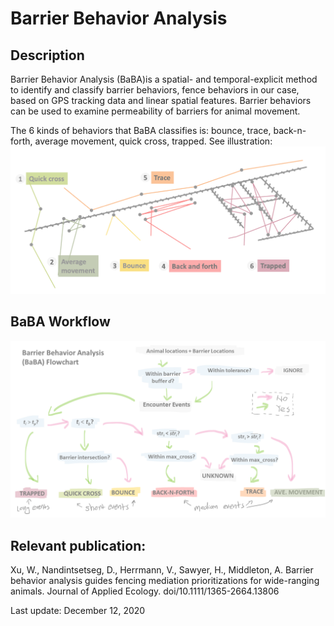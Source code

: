 # Barrier Behavior Analysis
## Description
Barrier Behavior Analysis (BaBA)is a spatial- and temporal-explicit method to identify and classify barrier behaviors, fence behaviors in our case, based on GPS tracking data and linear spatial features. Barrier behaviors can be used to examine permeability of barriers for animal movement.

The 6 kinds of behaviors that BaBA classifies is: bounce, trace, back-n-forth, average movement, quick cross, trapped. See illustration:
![BaBA catogory classes](BaBA_Catogories.png)

## BaBA Workflow
![BaBA workflow](Flowchart.png)

## Relevant publication: 
Xu, W., Nandintsetseg, D., Herrmann, V., Sawyer, H., Middleton, A. Barrier behavior analysis guides fencing mediation prioritizations for wide-ranging animals. Journal of Applied Ecology. doi/10.1111/1365-2664.13806

Last update: December 12, 2020 

